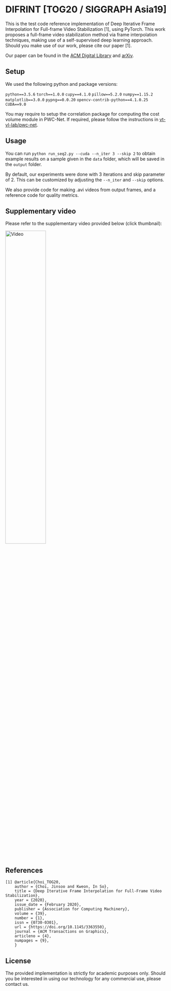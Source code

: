 # DIFRINT [TOG20 / SIGGRAPH Asia19]
This is the test code reference implementation of Deep Iterative Frame Interpolation for Full-frame Video Stabilization [1], using PyTorch.
This work proposes a full-frame video stabilization method via frame interpolation techniques, making use of a self-supervised deep learning approach.
Should you make use of our work, please cite our paper [1].

Our paper can be found in the <a href="https://dl.acm.org/doi/abs/10.1145/3363550">ACM Digital Library</a> and <a href="https://arxiv.org/abs/1909.02641">arXiv</a>.

## Setup
We used the following python and package versions:

`python==3.5.6`
`torch==1.0.0`
`cupy==4.1.0`
`pillow==5.2.0`
`numpy==1.15.2`
`matplotlib==3.0.0`
`pypng==0.0.20`
`opencv-contrib-python==4.1.0.25`
`CUDA==9.0`

You may require to setup the correlation package for computing the cost volume module in PWC-Net.
If required, please follow the instructions in <a href="https://github.com/vt-vl-lab/pwc-net.pytorch">vt-vl-lab/pwc-net</a>.

## Usage
You can run `python run_seq2.py --cuda --n_iter 3 --skip 2` to obtain example results on a sample given in the `data` folder, which will be saved in the `output` folder.

By default, our experiments were done with 3 iterations and skip parameter of 2.
This can be customized by adjusting the `--n_iter` and `--skip` options.

We also provide code for making .avi videos from output frames, and a reference code for quality metrics.

## Supplementary video
Please refer to the supplementary video provided below (click thumbnail):

<a href="https://youtu.be/qXi9NXOvIgM" rel="Video"><img src="http://img.youtube.com/vi/qXi9NXOvIgM/0.jpg" alt="Video" width="50%"></a>


## References
```
[1] @article{Choi_TOG20,
	author = {Choi, Jinsoo and Kweon, In So},
	title = {Deep Iterative Frame Interpolation for Full-Frame Video Stabilization},
	year = {2020},
	issue_date = {February 2020},
	publisher = {Association for Computing Machinery},
	volume = {39},
	number = {1},
	issn = {0730-0301},
	url = {https://doi.org/10.1145/3363550},
	journal = {ACM Transactions on Graphics},
	articleno = {4},
	numpages = {9},
    }
```

## License
The provided implementation is strictly for academic purposes only. 
Should you be interested in using our technology for any commercial use, please contact us.